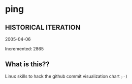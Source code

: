 # ping

## HISTORICAL ITERATION
2005-04-06

Incremented: 2865

## What is this?? 
Linux skills to hack the github commit visualization chart `;-)`
